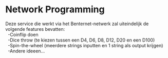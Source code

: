 # Network Programming
Deze service die werkt via het Benternet-netwerk zal uiteindelijk de volgende features bevatten:  
&nbsp;&nbsp;-Coinflip doen  
&nbsp;&nbsp;-Dice throw (te kiezen tussen een D4, D6, D8, D12, D20 en een D100)  
&nbsp;&nbsp;-Spin-the-wheel (meerdere strings inputten en 1 string als output krijgen)  
&nbsp;&nbsp;-Andere ideeen...  
